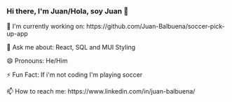 ### Hi there, I'm Juan/Hola, soy Juan 👋

<!--
**Juan-Balbuena/Juan-Balbuena** is a ✨ _special_ ✨ repository because its `README.md` (this file) appears on your GitHub profile.

Here are some ideas to get you started:

- 🔭 I’m currently working on ... 
- 🌱 I’m currently learning ...
- 👯 I’m looking to collaborate on ...
- 🤔 I’m looking for help with ...
- 💬 Ask me about ...
- 📫 How to reach me: ...
- 😄 Pronouns: ...
- ⚡ Fun fact: ...
-->
<link rel="stylesheet" href="style.css" />
<p> 🔭 I'm currently working on: <src>https://github.com/Juan-Balbuena/soccer-pick-up-app</src></p>
<p> 💬 Ask me about: React, SQL and MUI Styling</p>
<p> 😄 Pronouns: He/Him</p>
<p> ⚡ Fun Fact: If i'm not coding I'm playing soccer</p>
<p> 📫 How to reach me: <src>https://www.linkedin.com/in/juan-balbuena/</src></p>

